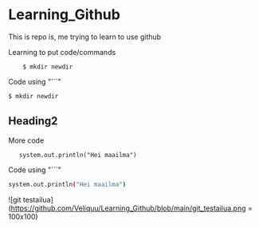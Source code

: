 # Learning_Github
This is repo is, me trying to learn to use github

Learning to put code/commands

        $ mkdir newdir

Code using "```"
```bash
$ mkdir newdir
```

## Heading2

More code
       
       system.out.println("Hei maailma")
    
Code using "```"
```bash
system.out.println("Hei maailma")
```

![git testailua](https://github.com/Veliquu/Learning_Github/blob/main/git_testailua.png = 100x100)


